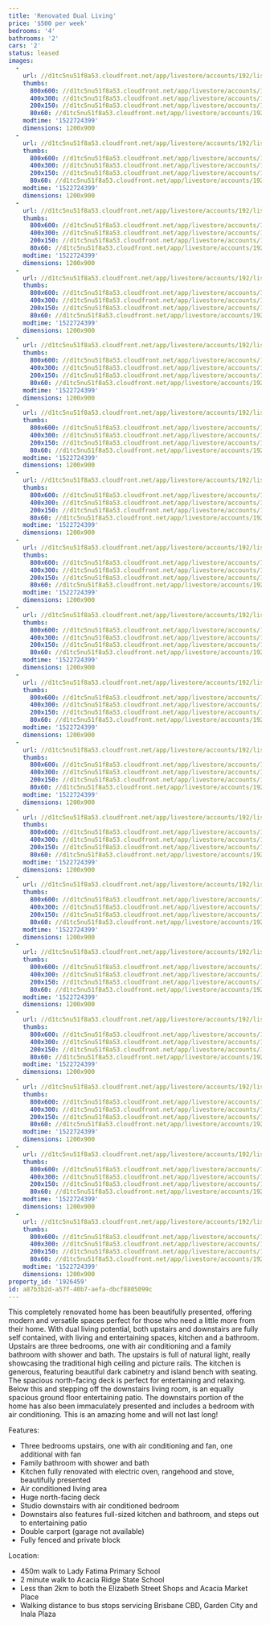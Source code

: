 ```yaml
---
title: 'Renovated Dual Living'
price: '$500 per week'
bedrooms: '4'
bathrooms: '2'
cars: '2'
status: leased
images:
  -
    url: //d1tc5nu51f8a53.cloudfront.net/app/livestore/accounts/192/listings/1426298/images/348_Watson_27_5980427734_20180403125854.jpg
    thumbs:
      800x600: //d1tc5nu51f8a53.cloudfront.net/app/livestore/accounts/192/listings/1426298/images/348_Watson_27_5980427734_20180403125854_800x600.jpg
      400x300: //d1tc5nu51f8a53.cloudfront.net/app/livestore/accounts/192/listings/1426298/images/348_Watson_27_5980427734_20180403125854_400x300.jpg
      200x150: //d1tc5nu51f8a53.cloudfront.net/app/livestore/accounts/192/listings/1426298/images/348_Watson_27_5980427734_20180403125854_200x150.jpg
      80x60: //d1tc5nu51f8a53.cloudfront.net/app/livestore/accounts/192/listings/1426298/images/348_Watson_27_5980427734_20180403125854_80x60.jpg
    modtime: '1522724399'
    dimensions: 1200x900
  -
    url: //d1tc5nu51f8a53.cloudfront.net/app/livestore/accounts/192/listings/1426298/images/348_Watson_21_2197830659_20180403125850.jpg
    thumbs:
      800x600: //d1tc5nu51f8a53.cloudfront.net/app/livestore/accounts/192/listings/1426298/images/348_Watson_21_2197830659_20180403125850_800x600.jpg
      400x300: //d1tc5nu51f8a53.cloudfront.net/app/livestore/accounts/192/listings/1426298/images/348_Watson_21_2197830659_20180403125850_400x300.jpg
      200x150: //d1tc5nu51f8a53.cloudfront.net/app/livestore/accounts/192/listings/1426298/images/348_Watson_21_2197830659_20180403125850_200x150.jpg
      80x60: //d1tc5nu51f8a53.cloudfront.net/app/livestore/accounts/192/listings/1426298/images/348_Watson_21_2197830659_20180403125850_80x60.jpg
    modtime: '1522724399'
    dimensions: 1200x900
  -
    url: //d1tc5nu51f8a53.cloudfront.net/app/livestore/accounts/192/listings/1426298/images/348_watson_24_4030987847_20180403125851.jpg
    thumbs:
      800x600: //d1tc5nu51f8a53.cloudfront.net/app/livestore/accounts/192/listings/1426298/images/348_watson_24_4030987847_20180403125851_800x600.jpg
      400x300: //d1tc5nu51f8a53.cloudfront.net/app/livestore/accounts/192/listings/1426298/images/348_watson_24_4030987847_20180403125851_400x300.jpg
      200x150: //d1tc5nu51f8a53.cloudfront.net/app/livestore/accounts/192/listings/1426298/images/348_watson_24_4030987847_20180403125851_200x150.jpg
      80x60: //d1tc5nu51f8a53.cloudfront.net/app/livestore/accounts/192/listings/1426298/images/348_watson_24_4030987847_20180403125851_80x60.jpg
    modtime: '1522724399'
    dimensions: 1200x900
  -
    url: //d1tc5nu51f8a53.cloudfront.net/app/livestore/accounts/192/listings/1426298/images/348_Watson_15_3271723230_20180403125846.jpg
    thumbs:
      800x600: //d1tc5nu51f8a53.cloudfront.net/app/livestore/accounts/192/listings/1426298/images/348_Watson_15_3271723230_20180403125846_800x600.jpg
      400x300: //d1tc5nu51f8a53.cloudfront.net/app/livestore/accounts/192/listings/1426298/images/348_Watson_15_3271723230_20180403125846_400x300.jpg
      200x150: //d1tc5nu51f8a53.cloudfront.net/app/livestore/accounts/192/listings/1426298/images/348_Watson_15_3271723230_20180403125846_200x150.jpg
      80x60: //d1tc5nu51f8a53.cloudfront.net/app/livestore/accounts/192/listings/1426298/images/348_Watson_15_3271723230_20180403125846_80x60.jpg
    modtime: '1522724399'
    dimensions: 1200x900
  -
    url: //d1tc5nu51f8a53.cloudfront.net/app/livestore/accounts/192/listings/1426298/images/348_Watson_17_4790109295_20180403125846.jpg
    thumbs:
      800x600: //d1tc5nu51f8a53.cloudfront.net/app/livestore/accounts/192/listings/1426298/images/348_Watson_17_4790109295_20180403125846_800x600.jpg
      400x300: //d1tc5nu51f8a53.cloudfront.net/app/livestore/accounts/192/listings/1426298/images/348_Watson_17_4790109295_20180403125846_400x300.jpg
      200x150: //d1tc5nu51f8a53.cloudfront.net/app/livestore/accounts/192/listings/1426298/images/348_Watson_17_4790109295_20180403125846_200x150.jpg
      80x60: //d1tc5nu51f8a53.cloudfront.net/app/livestore/accounts/192/listings/1426298/images/348_Watson_17_4790109295_20180403125846_80x60.jpg
    modtime: '1522724399'
    dimensions: 1200x900
  -
    url: //d1tc5nu51f8a53.cloudfront.net/app/livestore/accounts/192/listings/1426298/images/348_Watson_03_4634655329_20180403125840.jpg
    thumbs:
      800x600: //d1tc5nu51f8a53.cloudfront.net/app/livestore/accounts/192/listings/1426298/images/348_Watson_03_4634655329_20180403125840_800x600.jpg
      400x300: //d1tc5nu51f8a53.cloudfront.net/app/livestore/accounts/192/listings/1426298/images/348_Watson_03_4634655329_20180403125840_400x300.jpg
      200x150: //d1tc5nu51f8a53.cloudfront.net/app/livestore/accounts/192/listings/1426298/images/348_Watson_03_4634655329_20180403125840_200x150.jpg
      80x60: //d1tc5nu51f8a53.cloudfront.net/app/livestore/accounts/192/listings/1426298/images/348_Watson_03_4634655329_20180403125840_80x60.jpg
    modtime: '1522724399'
    dimensions: 1200x900
  -
    url: //d1tc5nu51f8a53.cloudfront.net/app/livestore/accounts/192/listings/1426298/images/348_Watson_06_5627014617_20180403125839.jpg
    thumbs:
      800x600: //d1tc5nu51f8a53.cloudfront.net/app/livestore/accounts/192/listings/1426298/images/348_Watson_06_5627014617_20180403125839_800x600.jpg
      400x300: //d1tc5nu51f8a53.cloudfront.net/app/livestore/accounts/192/listings/1426298/images/348_Watson_06_5627014617_20180403125839_400x300.jpg
      200x150: //d1tc5nu51f8a53.cloudfront.net/app/livestore/accounts/192/listings/1426298/images/348_Watson_06_5627014617_20180403125839_200x150.jpg
      80x60: //d1tc5nu51f8a53.cloudfront.net/app/livestore/accounts/192/listings/1426298/images/348_Watson_06_5627014617_20180403125839_80x60.jpg
    modtime: '1522724399'
    dimensions: 1200x900
  -
    url: //d1tc5nu51f8a53.cloudfront.net/app/livestore/accounts/192/listings/1426298/images/348_Watson_08_7889530385_20180403125843.jpg
    thumbs:
      800x600: //d1tc5nu51f8a53.cloudfront.net/app/livestore/accounts/192/listings/1426298/images/348_Watson_08_7889530385_20180403125843_800x600.jpg
      400x300: //d1tc5nu51f8a53.cloudfront.net/app/livestore/accounts/192/listings/1426298/images/348_Watson_08_7889530385_20180403125843_400x300.jpg
      200x150: //d1tc5nu51f8a53.cloudfront.net/app/livestore/accounts/192/listings/1426298/images/348_Watson_08_7889530385_20180403125843_200x150.jpg
      80x60: //d1tc5nu51f8a53.cloudfront.net/app/livestore/accounts/192/listings/1426298/images/348_Watson_08_7889530385_20180403125843_80x60.jpg
    modtime: '1522724399'
    dimensions: 1200x900
  -
    url: //d1tc5nu51f8a53.cloudfront.net/app/livestore/accounts/192/listings/1426298/images/348_Watson_12_4573990344_20180403125843.jpg
    thumbs:
      800x600: //d1tc5nu51f8a53.cloudfront.net/app/livestore/accounts/192/listings/1426298/images/348_Watson_12_4573990344_20180403125843_800x600.jpg
      400x300: //d1tc5nu51f8a53.cloudfront.net/app/livestore/accounts/192/listings/1426298/images/348_Watson_12_4573990344_20180403125843_400x300.jpg
      200x150: //d1tc5nu51f8a53.cloudfront.net/app/livestore/accounts/192/listings/1426298/images/348_Watson_12_4573990344_20180403125843_200x150.jpg
      80x60: //d1tc5nu51f8a53.cloudfront.net/app/livestore/accounts/192/listings/1426298/images/348_Watson_12_4573990344_20180403125843_80x60.jpg
    modtime: '1522724399'
    dimensions: 1200x900
  -
    url: //d1tc5nu51f8a53.cloudfront.net/app/livestore/accounts/192/listings/1426298/images/348_Watson_48_3451003222_20180403125906.jpg
    thumbs:
      800x600: //d1tc5nu51f8a53.cloudfront.net/app/livestore/accounts/192/listings/1426298/images/348_Watson_48_3451003222_20180403125906_800x600.jpg
      400x300: //d1tc5nu51f8a53.cloudfront.net/app/livestore/accounts/192/listings/1426298/images/348_Watson_48_3451003222_20180403125906_400x300.jpg
      200x150: //d1tc5nu51f8a53.cloudfront.net/app/livestore/accounts/192/listings/1426298/images/348_Watson_48_3451003222_20180403125906_200x150.jpg
      80x60: //d1tc5nu51f8a53.cloudfront.net/app/livestore/accounts/192/listings/1426298/images/348_Watson_48_3451003222_20180403125906_80x60.jpg
    modtime: '1522724399'
    dimensions: 1200x900
  -
    url: //d1tc5nu51f8a53.cloudfront.net/app/livestore/accounts/192/listings/1426298/images/348_Watson_30_2527564707_20180403125854.jpg
    thumbs:
      800x600: //d1tc5nu51f8a53.cloudfront.net/app/livestore/accounts/192/listings/1426298/images/348_Watson_30_2527564707_20180403125854_800x600.jpg
      400x300: //d1tc5nu51f8a53.cloudfront.net/app/livestore/accounts/192/listings/1426298/images/348_Watson_30_2527564707_20180403125854_400x300.jpg
      200x150: //d1tc5nu51f8a53.cloudfront.net/app/livestore/accounts/192/listings/1426298/images/348_Watson_30_2527564707_20180403125854_200x150.jpg
      80x60: //d1tc5nu51f8a53.cloudfront.net/app/livestore/accounts/192/listings/1426298/images/348_Watson_30_2527564707_20180403125854_80x60.jpg
    modtime: '1522724399'
    dimensions: 1200x900
  -
    url: //d1tc5nu51f8a53.cloudfront.net/app/livestore/accounts/192/listings/1426298/images/348_Watson_33_7006534088_20180403125858.jpg
    thumbs:
      800x600: //d1tc5nu51f8a53.cloudfront.net/app/livestore/accounts/192/listings/1426298/images/348_Watson_33_7006534088_20180403125858_800x600.jpg
      400x300: //d1tc5nu51f8a53.cloudfront.net/app/livestore/accounts/192/listings/1426298/images/348_Watson_33_7006534088_20180403125858_400x300.jpg
      200x150: //d1tc5nu51f8a53.cloudfront.net/app/livestore/accounts/192/listings/1426298/images/348_Watson_33_7006534088_20180403125858_200x150.jpg
      80x60: //d1tc5nu51f8a53.cloudfront.net/app/livestore/accounts/192/listings/1426298/images/348_Watson_33_7006534088_20180403125858_80x60.jpg
    modtime: '1522724399'
    dimensions: 1200x900
  -
    url: //d1tc5nu51f8a53.cloudfront.net/app/livestore/accounts/192/listings/1426298/images/348_Watson_39_8279536852_20180403125900.jpg
    thumbs:
      800x600: //d1tc5nu51f8a53.cloudfront.net/app/livestore/accounts/192/listings/1426298/images/348_Watson_39_8279536852_20180403125900_800x600.jpg
      400x300: //d1tc5nu51f8a53.cloudfront.net/app/livestore/accounts/192/listings/1426298/images/348_Watson_39_8279536852_20180403125900_400x300.jpg
      200x150: //d1tc5nu51f8a53.cloudfront.net/app/livestore/accounts/192/listings/1426298/images/348_Watson_39_8279536852_20180403125900_200x150.jpg
      80x60: //d1tc5nu51f8a53.cloudfront.net/app/livestore/accounts/192/listings/1426298/images/348_Watson_39_8279536852_20180403125900_80x60.jpg
    modtime: '1522724399'
    dimensions: 1200x900
  -
    url: //d1tc5nu51f8a53.cloudfront.net/app/livestore/accounts/192/listings/1426298/images/348_Watson_36_69085158_20180403125858.jpg
    thumbs:
      800x600: //d1tc5nu51f8a53.cloudfront.net/app/livestore/accounts/192/listings/1426298/images/348_Watson_36_69085158_20180403125858_800x600.jpg
      400x300: //d1tc5nu51f8a53.cloudfront.net/app/livestore/accounts/192/listings/1426298/images/348_Watson_36_69085158_20180403125858_400x300.jpg
      200x150: //d1tc5nu51f8a53.cloudfront.net/app/livestore/accounts/192/listings/1426298/images/348_Watson_36_69085158_20180403125858_200x150.jpg
      80x60: //d1tc5nu51f8a53.cloudfront.net/app/livestore/accounts/192/listings/1426298/images/348_Watson_36_69085158_20180403125858_80x60.jpg
    modtime: '1522724399'
    dimensions: 1200x900
  -
    url: //d1tc5nu51f8a53.cloudfront.net/app/livestore/accounts/192/listings/1426298/images/348_Watson_42_1628982181_20180403125902.jpg
    thumbs:
      800x600: //d1tc5nu51f8a53.cloudfront.net/app/livestore/accounts/192/listings/1426298/images/348_Watson_42_1628982181_20180403125902_800x600.jpg
      400x300: //d1tc5nu51f8a53.cloudfront.net/app/livestore/accounts/192/listings/1426298/images/348_Watson_42_1628982181_20180403125902_400x300.jpg
      200x150: //d1tc5nu51f8a53.cloudfront.net/app/livestore/accounts/192/listings/1426298/images/348_Watson_42_1628982181_20180403125902_200x150.jpg
      80x60: //d1tc5nu51f8a53.cloudfront.net/app/livestore/accounts/192/listings/1426298/images/348_Watson_42_1628982181_20180403125902_80x60.jpg
    modtime: '1522724399'
    dimensions: 1200x900
  -
    url: //d1tc5nu51f8a53.cloudfront.net/app/livestore/accounts/192/listings/1426298/images/348_Watson_45_5706786491_20180403125903.jpg
    thumbs:
      800x600: //d1tc5nu51f8a53.cloudfront.net/app/livestore/accounts/192/listings/1426298/images/348_Watson_45_5706786491_20180403125903_800x600.jpg
      400x300: //d1tc5nu51f8a53.cloudfront.net/app/livestore/accounts/192/listings/1426298/images/348_Watson_45_5706786491_20180403125903_400x300.jpg
      200x150: //d1tc5nu51f8a53.cloudfront.net/app/livestore/accounts/192/listings/1426298/images/348_Watson_45_5706786491_20180403125903_200x150.jpg
      80x60: //d1tc5nu51f8a53.cloudfront.net/app/livestore/accounts/192/listings/1426298/images/348_Watson_45_5706786491_20180403125903_80x60.jpg
    modtime: '1522724399'
    dimensions: 1200x900
  -
    url: //d1tc5nu51f8a53.cloudfront.net/app/livestore/accounts/192/listings/1426298/images/348_Watson_49_6438242279_20180403125906.jpg
    thumbs:
      800x600: //d1tc5nu51f8a53.cloudfront.net/app/livestore/accounts/192/listings/1426298/images/348_Watson_49_6438242279_20180403125906_800x600.jpg
      400x300: //d1tc5nu51f8a53.cloudfront.net/app/livestore/accounts/192/listings/1426298/images/348_Watson_49_6438242279_20180403125906_400x300.jpg
      200x150: //d1tc5nu51f8a53.cloudfront.net/app/livestore/accounts/192/listings/1426298/images/348_Watson_49_6438242279_20180403125906_200x150.jpg
      80x60: //d1tc5nu51f8a53.cloudfront.net/app/livestore/accounts/192/listings/1426298/images/348_Watson_49_6438242279_20180403125906_80x60.jpg
    modtime: '1522724399'
    dimensions: 1200x900
  -
    url: //d1tc5nu51f8a53.cloudfront.net/app/livestore/accounts/192/listings/1426298/images/348_Watson_52_5518811079_20180403125908.jpg
    thumbs:
      800x600: //d1tc5nu51f8a53.cloudfront.net/app/livestore/accounts/192/listings/1426298/images/348_Watson_52_5518811079_20180403125908_800x600.jpg
      400x300: //d1tc5nu51f8a53.cloudfront.net/app/livestore/accounts/192/listings/1426298/images/348_Watson_52_5518811079_20180403125908_400x300.jpg
      200x150: //d1tc5nu51f8a53.cloudfront.net/app/livestore/accounts/192/listings/1426298/images/348_Watson_52_5518811079_20180403125908_200x150.jpg
      80x60: //d1tc5nu51f8a53.cloudfront.net/app/livestore/accounts/192/listings/1426298/images/348_Watson_52_5518811079_20180403125908_80x60.jpg
    modtime: '1522724399'
    dimensions: 1200x900
property_id: '1926459'
id: a87b3b2d-a57f-40b7-aefa-dbcf8805099c
---
```

This completely renovated home has been beautifully presented, offering modern and versatile spaces perfect for those who need a little more from their home. With dual living potential, both upstairs and downstairs are fully self contained, with living and entertaining spaces, kitchen and a bathroom. Upstairs are three bedrooms, one with air conditioning and a family bathroom with shower and bath. The upstairs is full of natural light, really showcasing the traditional high ceiling and picture rails. The kitchen is generous, featuring beautiful dark cabinetry and island bench with seating. The spacious north-facing deck is perfect for entertaining and relaxing. Below this and stepping off the downstairs living room, is an equally spacious ground floor entertaining patio. The downstairs portion of the home has also been immaculately presented and includes a bedroom with air conditioning. This is an amazing home and will not last long!

Features:
*  Three bedrooms upstairs, one with air conditioning and fan, one additional with fan
*  Family bathroom with shower and bath
*  Kitchen fully renovated with electric oven, rangehood and stove, beautifully presented
*  Air conditioned living area
*  Huge north-facing deck
*  Studio downstairs with air conditioned bedroom
*  Downstairs also features full-sized kitchen and bathroom, and steps out to entertaining patio
*  Double carport (garage not available)
*  Fully fenced and private block

Location:
*  450m walk to Lady Fatima Primary School
*  2 minute walk to Acacia Ridge State School
*  Less than 2km to both the Elizabeth Street Shops and Acacia Market Place
*  Walking distance to bus stops servicing Brisbane CBD, Garden City and Inala Plaza